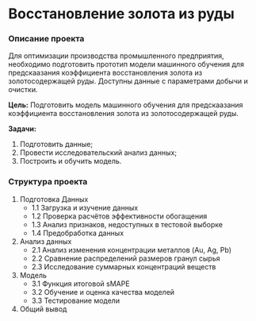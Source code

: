 # Восстановление золота из руды

### Описание проекта

Для оптимизации производства промышленного предприятия, необходимо подготовить прототип модели машинного обучения для предскаазания коэффициента восстановления золота из золотосодержащей руды. Доступны данные с параметрами добычи и очистки.

**Цель:** Подготовить модель машинного обучения для предскаазания коэффициента восстановления золота из золотосодержащей руды.

**Задачи:**

1. Подготовить данные;
2. Провести исследовательский анализ данных;
3. Построить и обучить модель.

### Структура проекта

1. Подготовка Данных
    * 1.1 Загрузка и изучение данных
    * 1.2 Проверка расчётов эффективности обогащения
    * 1.3 Анализ признаков, недоступных в тестовой выборке
    * 1.4 Предобработка данных
2. Анализ данных
    * 2.1 Анализ изменения концентрации металлов (Au, Ag, Pb)
    * 2.2 Сравнение распределений размеров гранул сырья
    * 2.3 Исследование суммарных концентраций веществ
3. Модель
    * 3.1 Функция итоговой sMAPE
    * 3.2 Обучение и оценка качества моделей
    * 3.3 Тестирование модели
4. Общий вывод